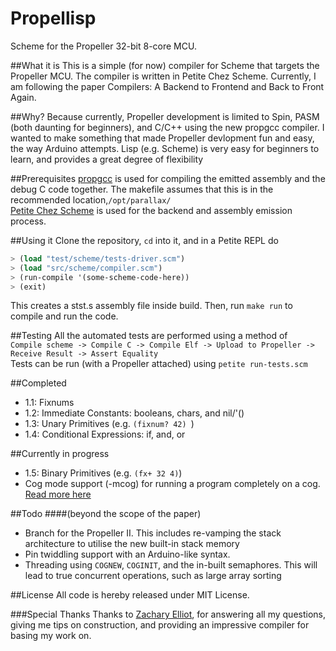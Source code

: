 Propellisp
==========

Scheme for the Propeller 32-bit 8-core MCU.

##What it is
This is a simple (for now) compiler for Scheme that targets the Propeller MCU. The compiler is written in Petite Chez Scheme. Currently, I am following the paper Compilers: A Backend to Frontend and Back to Front Again.

##Why?
Because currently, Propeller development is limited to Spin, PASM (both daunting for beginners), and C/C++ using the new propgcc compiler. I wanted to make something that made Propeller devlopment fun and easy, the way Arduino attempts. Lisp (e.g. Scheme) is very easy for beginners to learn, and provides a great degree of flexibility 

##Prerequisites
[propgcc](https://code.google.com/p/propgcc/) is used for compiling the emitted assembly and the debug C code together. The makefile assumes that this is in the recommended location,`/opt/parallax/`   
[Petite Chez Scheme](http://www.scheme.com/petitechezscheme.html) is used for the backend and assembly emission process.

##Using it
Clone the repository, `cd` into it, and in a Petite REPL do
``` scheme
> (load "test/scheme/tests-driver.scm")
> (load "src/scheme/compiler.scm")
> (run-compile '(some-scheme-code-here))
> (exit)
```
This creates a stst.s assembly file inside build. Then, run `make run` to compile and run the code.

##Testing
All the automated tests are performed using a method of  
`Compile scheme -> Compile C -> Compile Elf -> Upload to Propeller -> Receive Result -> Assert Equality`  
Tests can be run (with a Propeller attached) using `petite run-tests.scm`

##Completed
- 1.1: Fixnums
- 1.2: Immediate Constants: booleans, chars, and nil/'() 
- 1.3: Unary Primitives (e.g. `(fixnum? 42) `)
- 1.4: Conditional Expressions: if, and, or

##Currently in progress
- 1.5: Binary Primitives (e.g. `(fx+ 32 4)`)
- Cog mode support (-mcog) for running a program completely on a cog. [Read more here](https://code.google.com/p/propgcc/wiki/PropGccInDepth#Memory_Models_and_Mixed-Mode_Programming)


##Todo 
####(beyond the scope of the paper)
- Branch for the Propeller II. This includes re-vamping the stack architecture to utilise the new built-in stack memory
- Pin twiddling support with an Arduino-like syntax.
- Threading using `COGNEW`, `COGINIT`, and the in-built semaphores. This will lead to true concurrent operations, such as large array sorting

##License
All code is hereby released under MIT License.

###Special Thanks
Thanks to [Zachary Elliot](@zellio), for answering all my questions, giving me tips on construction, and providing an impressive compiler for basing my work on.

